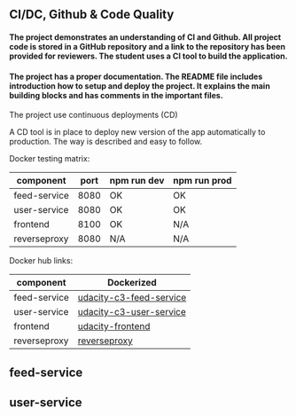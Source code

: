 

## CI/DC, Github & Code Quality

#### The project demonstrates an understanding of CI and Github. All project code is stored in a GitHub repository and a link to the repository has been provided for reviewers. The student uses a CI tool to build the application.



#### The project has a proper documentation. The README file includes introduction how to setup and deploy the project. It explains the main building blocks and has comments in the important files.

The project use continuous deployments (CD)

A CD tool is in place to deploy new version of the app automatically to production. The way is described and easy to follow.

Docker testing matrix: 

| component    | port | npm run dev | npm run prod |
|--------------|------|-------------|--------------|
| feed-service | 8080 | OK          | OK           |
| user-service | 8080 | OK          | OK           |
| frontend     | 8100 | OK          | N/A          |
| reverseproxy | 8080 | N/A         | N/A          |


Docker hub links: 

| component    | Dockerized                                                                                                            |
|--------------|-----------------------------------------------------------------------------------------------------------------------|
| feed-service | [udacity-c3-feed-service](https://cloud.docker.com/u/plasmafrog/repository/docker/plasmafrog/udacity-c3-feed-service) |
| user-service | [udacity-c3-user-service](https://cloud.docker.com/u/plasmafrog/repository/docker/plasmafrog/dacity-c3-user-service)  |
| frontend     | [udacity-frontend](https://hub.docker.com/r/plasmafrog/udacity-frontend)                                              |
| reverseproxy | [reverseproxy](https://hub.docker.com/r/plasmafrog/reverseproxy)                                                      |


## feed-service

## user-service

